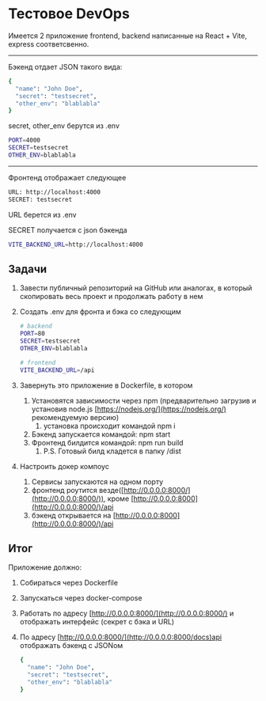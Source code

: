# Тестовое DevOps

Имеется 2 приложение frontend, backend написанные на React + Vite, express соответсвенно.

---

Бэкенд отдает JSON такого вида:

```bash
{
  "name": "John Doe",
  "secret": "testsecret",
  "other_env": "blablabla"
}
```

secret, other_env берутся из .env

```bash
PORT=4000
SECRET=testsecret
OTHER_ENV=blablabla
```

---

Фронтенд отображает следующее

```bash
URL: http://localhost:4000
SECRET: testsecret
```

URL берется из .env

SECRET получается с json бэкенда

```bash
VITE_BACKEND_URL=http://localhost:4000
```

## Задачи

1. Завести публичный репозиторий на GitHub или аналогах, в который скопировать весь проект и продолжать работу в нем
2. Создать .env для фронта и бэка со следующим

   ```bash
   # backend
   PORT=80
   SECRET=testsecret
   OTHER_ENV=blablabla
   ```

   ```bash
   # frontend
   VITE_BACKEND_URL=/api
   ```

3. Завернуть это приложение в Dockerfile, в котором
   1. Установятся зависимости через npm (предварительно загрузив и установив node.js [https://nodejs.org/](https://nodejs.org/) рекомендуемую версию)
      1. установка происходит командой npm i
   2. Бэкенд запускается командой: npm start
   3. Фронтенд билдится командой: npm run build
      1. P.S. Готовый билд кладется в папку /dist
4. Настроить докер компоус
   1. Сервисы запускаются на одном порту
   2. фронтенд роутится везде([http://0.0.0.0:8000/](http://0.0.0.0:8000/)), кроме [http://0.0.0.0:8000](http://0.0.0.0:8000/)/api
   3. бэкенд открывается на [http://0.0.0.0:8000](http://0.0.0.0:8000/)/api

## Итог

Приложение должно:

1. Собираться через Dockerfile
2. Запускаться через docker-compose
3. Работать по адресу [http://0.0.0.0:8000/](http://0.0.0.0:8000/) и отображать интерфейс (секрет с бэка и URL)
4. По адресу [http://0.0.0.0:8000/](http://0.0.0.0:8000/docs)api отображать бэкенд с JSONом

   ```bash
   {
     "name": "John Doe",
     "secret": "testsecret",
     "other_env": "blablabla"
   }

   ```
